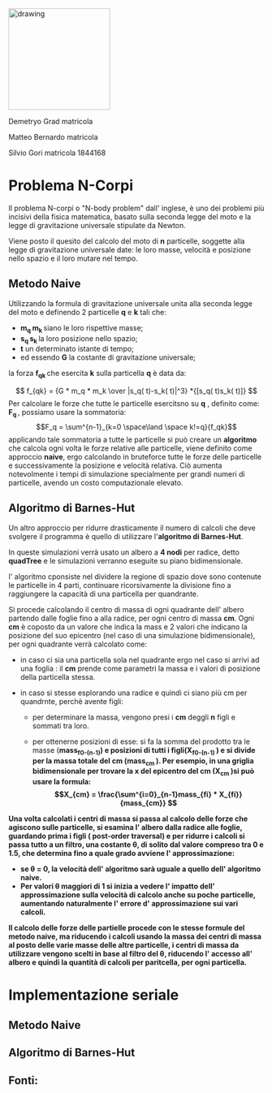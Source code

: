 <img src="https://user-images.githubusercontent.com/63518174/210822356-9cfed022-b237-43fe-af06-ab5266f65b31.png" alt="drawing" width="200"/>

Demetryo Grad matricola

Matteo Bernardo matricola 

Silvio Gori  matricola 1844168 

# Problema N-Corpi


Il problema N-corpi o "N-body problem" dall' inglese, è uno dei problemi più incisivi della fisica matematica, basato sulla seconda legge del moto e la legge di gravitazione universale stipulate da Newton.

Viene posto il quesito del calcolo del moto di **n** particelle, soggette alla legge di gravitazione universale date: le loro masse, velocità e posizione nello spazio e il loro mutare nel tempo.

## Metodo Naive

Utilizzando la formula di gravitazione universale unita alla seconda legge del moto  e definendo 2 particelle **q** e **k** tali che:

- **m<b><sub>q </sub></b>** **m<b><sub>k </sub></b>** siano le loro rispettive masse;
- **s<b><sub>q </sub></b>** **s<b><sub>k </sub></b>**  la loro posizione nello spazio;
- **t** un determinato istante di tempo;
- ed essendo **G** la costante di gravitazione universale;

la forza **f<b><sub>qk </sub></b>** che esercita **k** sulla particella **q** è data da:

$$ f_{qk} = {G * m_q * m_k \over |s_q( t)-s_k( t)|^3} *{[s_q( t)s_k( t)]} $$
Per calcolare le forze che tutte le particelle esercitsno su **q** , definito come: **F<b><sub>q </sub></b>**, possiamo usare la sommatoria:
	 $$F_q = \sum^{n-1}_{k=0 \space\land \space k!=q}{f_qk}$$
applicando tale sommatoria a tutte le particelle si può creare un **algoritmo** che calcola ogni volta le forze relative alle particelle, viene definito come approccio **naive**, ergo calcolando in bruteforce tutte le forze delle particelle e successivamente la posizione e velocità relativa. Ciò aumenta notevolmente i tempi di simulazione specialmente per grandi numeri di particelle, avendo un costo computazionale elevato.


## Algoritmo di Barnes-Hut

Un altro approccio per ridurre drasticamente il numero di calcoli che deve svolgere il programma è quello di utilizzare l'**algoritmo di Barnes-Hut**. 

In queste simulazioni verrà usato un albero a **4 nodi** per radice, detto **quadTree** e le simulazioni verranno eseguite su piano bidimensionale.

l' algoritmo cponsiste nel dividere la regione di spazio dove sono contenute le particelle in 4 parti, continuare ricorsivamente la divisione fino a raggiungere la capacità di una particella per quandrante.

Si procede calcolando il centro di massa di ogni quadrante dell' albero partendo dalle foglie fino a alla radice, per ogni centro di massa **cm**.
Ogni **cm** è coposto da un valore che indica la mass e 2 valori che indicano la posizione del suo epicentro (nel caso di una simulazione bidimensionale), per ogni quadrante verrà calcolato come:

- in caso ci sia una particella sola nel quadrante ergo nel caso si arrivi ad una foglia : il **cm** prende come parametri la massa e i valori di posizione della particella stessa.
   
- in caso si stesse esplorando una radice e quindi ci siano più cm per quandrnte, perchè avente figli:

  -  per determinare la massa, vengono presi i **cm** deggli **n** figli e sommati tra loro.
    
  -  per ottenerne posizioni di esse:
  si fa la somma del prodotto tra le masse (**mass<b><sub>f0-(n-1)</sub><b>**) e posizioni di tutti i figli(**X<b><sub>f0-(n-1) </sub></b>** ) e si divide per la massa totale del **cm** (**mass<b><sub>cm </sub></b>**).
  Per esempio, in una griglia bidimensionale per trovare la x del epicentro del cm (**X<b><sub>cm </sub></b>** )si può usare la formula:
   $$X_{cm} = \frac{\sum^{i=0}_{n-1}mass_{fi} * X_{fi}} {mass_{cm}} $$

Una volta calcolati i centri di massa si passa al calcolo delle forze che agiscono sulle particelle, si esamina l' albero dalla radice alle foglie, guardando prima i figli ( post-order traversal) e per ridurre i calcoli si passa tutto a un filtro, una costante **θ**, di solito dal valore compreso tra 0 e 1.5, che determina fino a quale grado avviene l' approssimazione:
- se **θ** = 0, la velocità dell' algoritmo sarà uguale a quello dell' algoritmo naive.
-  Per valori **θ** maggiori di 1 si inizia a vedere l' impatto dell' approssimazione sulla velocità di calcolo anche su poche particelle, aumentando naturalmente l' errore d' approssimazione sui vari calcoli.
  
Il calcolo delle forze delle partielle procede con le stesse formule del metodo naive, ma riducendo i calcoli usando la massa dei centri di massa al posto delle varie masse delle altre particelle, i centri di massa da utilizzare vengono scelti in base al filtro del **θ**, riducendo l' accesso all' albero e quindi la quantità di calcoli per paritcella, per ogni particella.


# Implementazione seriale

## Metodo Naive



## Algoritmo di Barnes-Hut




## Fonti:
